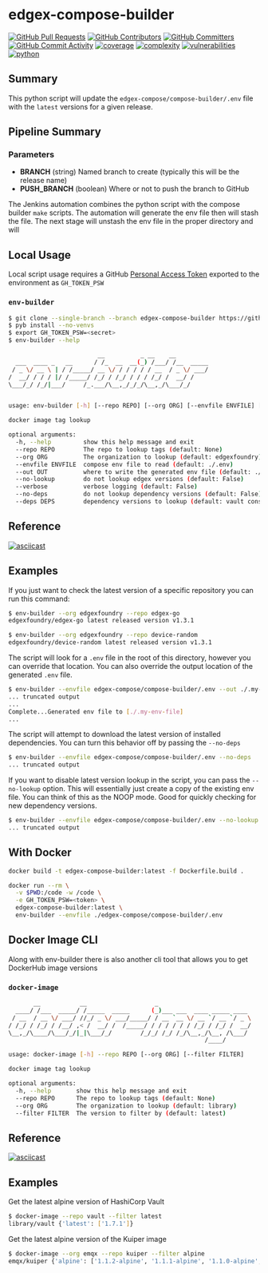 # edgex-compose-builder

[![GitHub Pull Requests](https://img.shields.io/github/issues-pr-raw/edgexfoundry/cd-management)](https://github.com/edgexfoundry/cd-management/pulls) [![GitHub Contributors](https://img.shields.io/github/contributors/edgexfoundry/cd-management)](https://github.com/edgexfoundry/cd-management/contributors) [![GitHub Committers](https://img.shields.io/badge/team-committers-green)](https://github.com/orgs/edgexfoundry/teams/devops-core-team/members) [![GitHub Commit Activity](https://img.shields.io/github/commit-activity/m/edgexfoundry/cd-management)](https://github.com/edgexfoundry/cd-management/commits) [![coverage](https://img.shields.io/badge/coverage-78.1%25-yellow)](https://pybuilder.io/)
[![complexity](https://img.shields.io/badge/complexity-Simple:%204.32-green)](https://radon.readthedocs.io/en/latest/api.html#module-radon.complexity)
[![vulnerabilities](https://img.shields.io/badge/vulnerabilities-None-green)](https://pypi.org/project/bandit/)
[![python](https://img.shields.io/badge/python-3.9-teal)](https://www.python.org/downloads/)

## Summary

This python script will update the `edgex-compose/compose-builder/.env` file with the `latest` versions for a given release.

## Pipeline Summary

### Parameters

* **BRANCH** (string) Named branch to create (typically this will be the release name)
* **PUSH_BRANCH** (boolean) Where or not to push the branch to GitHub

The Jenkins automation combines the python script with the compose builder `make` scripts. The automation will generate the env file then will stash the file. The next stage will unstash the env file in the proper directory and will

## Local Usage

Local script usage requires a GitHub [Personal Access Token](https://github.com/settings/tokens) exported to the environment as `GH_TOKEN_PSW`

### `env-builder`

```bash
$ git clone --single-branch --branch edgex-compose-builder https://github.com/edgexfoundry/cd-management.git
$ pyb install --no-venvs
$ export GH_TOKEN_PSW=<secret>
$ env-builder --help

                         __          _ __    __
  ___  ____ _   __      / /_  __  __(_) /___/ /__  _____
 / _ \/ __ \ | / /_____/ __ \/ / / / / / __  / _ \/ ___/
/  __/ / / / |/ /_____/ /_/ / /_/ / / / /_/ /  __/ /
\___/_/ /_/|___/     /_.___/\__,_/_/_/\__,_/\___/_/


usage: env-builder [-h] [--repo REPO] [--org ORG] [--envfile ENVFILE] [--out OUT] [--no-lookup] [--verbose] [--no-deps] [--deps DEPS]

docker image tag lookup

optional arguments:
  -h, --help         show this help message and exit
  --repo REPO        The repo to lookup tags (default: None)
  --org ORG          The organization to lookup (default: edgexfoundry)
  --envfile ENVFILE  compose env file to read (default: ./.env)
  --out OUT          where to write the generated env file (default: ./.env.new)
  --no-lookup        do not lookup edgex versions (default: False)
  --verbose          verbose logging (default: False)
  --no-deps          do not lookup dependency versions (default: False)
  --deps DEPS        dependency versions to lookup (default: vault consul redis kong kuiper mosquitto)
```

## Reference

[![asciicast](https://asciinema.org/a/IGqiyvbzr35s8hXdndeVsgwif.svg)](https://asciinema.org/a/IGqiyvbzr35s8hXdndeVsgwif)

## Examples

If you just want to check the latest version of a specific repository you can run this command:

```bash
$ env-builder --org edgexfoundry --repo edgex-go
edgexfoundry/edgex-go latest released version v1.3.1

$ env-builder --org edgexfoundry --repo device-random
edgexfoundry/device-random latest released version v1.3.1
```

The script will look for a `.env` file in the root of this directory, however you can override that location. You can also override the output location of the generated `.env` file.

```bash
$ env-builder --envfile edgex-compose/compose-builder/.env --out ./.my-env-file
... truncated output
...
Complete...Generated env file to [./.my-env-file]
...
```

The script will attempt to download the latest version of installed dependencies. You can turn this behavior off by passing the `--no-deps`

```bash
$ env-builder --envfile edgex-compose/compose-builder/.env --no-deps
... truncated output
```

If you want to disable latest version lookup in the script, you can pass the `--no-lookup` option. This will essentially just create a copy of the existing env file. You can think of this as the NOOP mode. Good for quickly checking for new dependency versions.

```bash
$ env-builder --envfile edgex-compose/compose-builder/.env --no-lookup
... truncated output
```

## With Docker

```bash
docker build -t edgex-compose-builder:latest -f Dockerfile.build .

docker run --rm \
  -v $PWD:/code -w /code \
  -e GH_TOKEN_PSW=<token> \
  edgex-compose-builder:latest \
  env-builder --envfile ./edgex-compose/compose-builder/.env
```

## Docker Image CLI

Along with env-builder there is also another cli tool that allows you to get DockerHub image versions

### `docker-image`

```bash
       __           __                   _
  ____/ /___  _____/ /_____  _____      (_)___ ___  ____ _____ ____
 / __  / __ \/ ___/ //_/ _ \/ ___/_____/ / __ `__ \/ __ `/ __ `/ _ \
/ /_/ / /_/ / /__/ ,< /  __/ /  /_____/ / / / / / / /_/ / /_/ /  __/
\__,_/\____/\___/_/|_|\___/_/        /_/_/ /_/ /_/\__,_/\__, /\___/
                                                       /____/

usage: docker-image [-h] --repo REPO [--org ORG] [--filter FILTER]

docker image tag lookup

optional arguments:
  -h, --help       show this help message and exit
  --repo REPO      The repo to lookup tags (default: None)
  --org ORG        The organization to lookup (default: library)
  --filter FILTER  The version to filter by (default: latest)
```

## Reference

[![asciicast](https://asciinema.org/a/48pEPXioDeZST5p1LCU4JL8pI.svg)](https://asciinema.org/a/48pEPXioDeZST5p1LCU4JL8pI)

## Examples

Get the latest alpine version of HashiCorp Vault

```bash
$ docker-image --repo vault --filter latest
library/vault {'latest': ['1.7.1']}
```

Get the latest alpine version of the Kuiper image

```bash
$ docker-image --org emqx --repo kuiper --filter alpine
emqx/kuiper {'alpine': ['1.1.2-alpine', '1.1.1-alpine', '1.1.0-alpine', '1.0.2-alpine', '1.0.1-alpine', '1.0.0-alpine', '0.9.1-alpine', '0.9.0-alpine', '0.5.1-alpine', '0.5.0-alpine', '0.4.2-alpine', '0.4.1-alpine', '0.4.0-alpine']}
```
